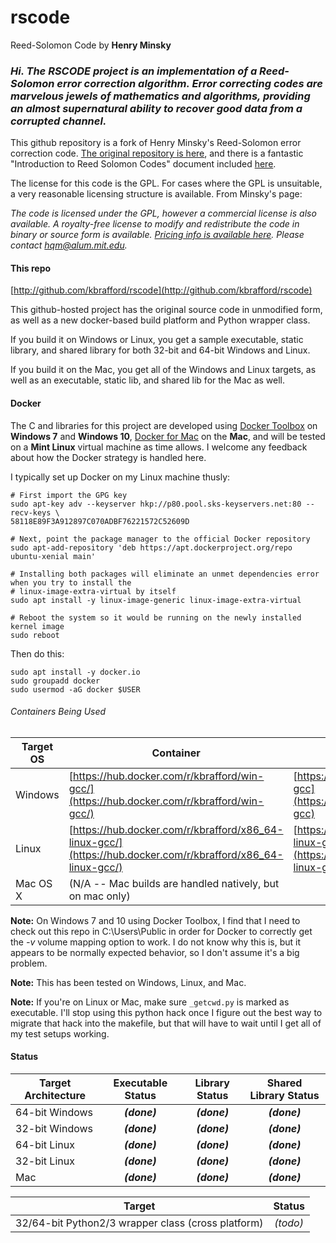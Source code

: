 # rscode
Reed-Solomon Code by **Henry Minsky**


### *Hi. The RSCODE project is an implementation of a Reed-Solomon error correction algorithm. Error correcting codes are marvelous jewels of mathematics and algorithms, providing an almost supernatural ability to recover good data from a corrupted channel.*

This github repository is a fork of Henry Minsky's Reed-Solomon error correction code.  [The original repository is here](http://rscode.sourceforge.net/), and there is a fantastic "Introduction to Reed Solomon Codes" document included [here](https://github.com/kbrafford/rscode/blob/master/src/rs.doc).

The license for this code is the GPL.  For cases where the GPL is unsuitable, a very reasonable licensing structure is available. From Minsky's page:

   *The code is licensed under the GPL, however a commercial license is also available. A royalty-free license to modify and redistribute the
   code in binary or source form is available. [Pricing info is available here](http://beartronics.com/rscode.html). Please contact
   [hqm@alum.mit.edu](mailto:hqm@alum.mit.edu).*


#### This repo
[http://github.com/kbrafford/rscode](http://github.com/kbrafford/rscode)

This github-hosted project has the original source code in unmodified form, as well as a new docker-based build platform and Python wrapper class.

If you build it on Windows or Linux, you get a sample executable, static library, and shared library for both 32-bit and 64-bit Windows and Linux.

If you build it on the Mac, you get all of the Windows and Linux targets, as well as an executable, static lib, and shared lib for the Mac as well.


#### Docker
The C and libraries for this project are developed using [Docker Toolbox](https://docs.docker.com/toolbox/toolbox_install_windows/) on **Windows 7** and **Windows 10**, [Docker for Mac](https://docs.docker.com/docker-for-mac/install/) on the **Mac**, and will be tested on a **Mint Linux** virtual machine as time allows. I welcome any feedback about how the Docker strategy is handled here.

I typically set up Docker on my Linux machine thusly:
```
# First import the GPG key
sudo apt-key adv --keyserver hkp://p80.pool.sks-keyservers.net:80 --recv-keys \
58118E89F3A912897C070ADBF76221572C52609D

# Next, point the package manager to the official Docker repository
sudo apt-add-repository 'deb https://apt.dockerproject.org/repo ubuntu-xenial main'

# Installing both packages will eliminate an unmet dependencies error when you try to install the 
# linux-image-extra-virtual by itself
sudo apt install -y linux-image-generic linux-image-extra-virtual
 
# Reboot the system so it would be running on the newly installed kernel image 
sudo reboot
```

Then do this:
```
sudo apt install -y docker.io
sudo groupadd docker
sudo usermod -aG docker $USER
```


###### Containers Being Used
| Target OS         | Container        |  Source  |
| -------------- |-------------|------------|
| Windows  | [https://hub.docker.com/r/kbrafford/win-gcc/](https://hub.docker.com/r/kbrafford/win-gcc/) | [https://github.com/kbrafford/win-gcc](https://github.com/kbrafford/win-gcc)|
| Linux    | [https://hub.docker.com/r/kbrafford/x86_64-linux-gcc/](https://hub.docker.com/r/kbrafford/x86_64-linux-gcc/) |[https://github.com/kbrafford/x86_64-linux-gcc](https://github.com/kbrafford/x86_64-linux-gcc)|
| Mac OS X | (N/A -- Mac builds are handled natively, but on mac only)


**Note:** On Windows 7 and 10 using Docker Toolbox, I find that I need to check out this repo in C:\Users\Public in order for Docker to correctly get the *-v* volume mapping option to work. I do not know why this is, but it appears to be normally expected behavior, so I don't assume it's a big problem.

**Note:** This has been tested on Windows, Linux, and Mac.

**Note:** If you're on Linux or Mac, make sure `_getcwd.py` is marked as executable.  I'll stop using this python hack once I figure out the best way to migrate that hack into the makefile, but that will have to wait until I get all of my test setups working.

#### Status

| Target Architecture        | Executable Status | Library Status | Shared Library Status |
| -------------- |:-------------:|:-------------:|:-------------:|
| 64-bit Windows | ***(done)***  | ***(done)***  | ***(done)***  |
| 32-bit Windows | ***(done)***  | ***(done)***  | ***(done)***  |
| 64-bit Linux   | ***(done)***  | ***(done)***  | ***(done)***  |
| 32-bit Linux   | ***(done)***  | ***(done)***  | ***(done)***  |
| Mac            | ***(done)***  | ***(done)***  | ***(done)***  |

    
| Target         | Status        |
| -------------- |:-------------:|
| 32/64-bit Python2/3 wrapper class (cross platform) |   *(todo)*    |
